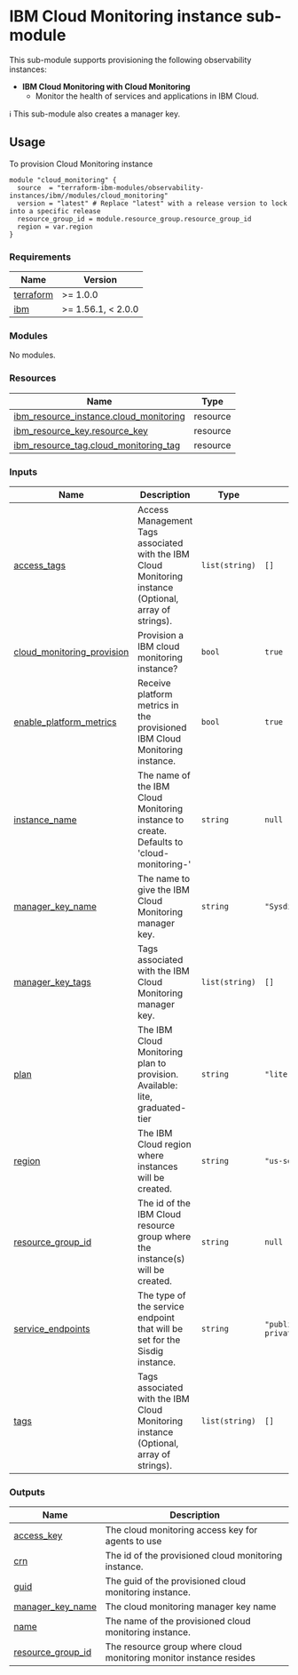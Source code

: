 # IBM Cloud Monitoring instance sub-module

This sub-module supports provisioning the following observability instances:

- **IBM Cloud Monitoring with Cloud Monitoring**
  - Monitor the health of services and applications in IBM Cloud.

:information_source: This sub-module also creates a manager key.

## Usage

To provision Cloud Monitoring instance

```hcl
module "cloud_monitoring" {
  source  = "terraform-ibm-modules/observability-instances/ibm//modules/cloud_monitoring"
  version = "latest" # Replace "latest" with a release version to lock into a specific release
  resource_group_id = module.resource_group.resource_group_id
  region = var.region
}
```

  <!-- BEGINNING OF PRE-COMMIT-TERRAFORM DOCS HOOK -->
### Requirements

| Name | Version |
|------|---------|
| <a name="requirement_terraform"></a> [terraform](#requirement\_terraform) | >= 1.0.0 |
| <a name="requirement_ibm"></a> [ibm](#requirement\_ibm) | >= 1.56.1, < 2.0.0 |

### Modules

No modules.

### Resources

| Name | Type |
|------|------|
| [ibm_resource_instance.cloud_monitoring](https://registry.terraform.io/providers/ibm-cloud/ibm/latest/docs/resources/resource_instance) | resource |
| [ibm_resource_key.resource_key](https://registry.terraform.io/providers/ibm-cloud/ibm/latest/docs/resources/resource_key) | resource |
| [ibm_resource_tag.cloud_monitoring_tag](https://registry.terraform.io/providers/ibm-cloud/ibm/latest/docs/resources/resource_tag) | resource |

### Inputs

| Name | Description | Type | Default | Required |
|------|-------------|------|---------|:--------:|
| <a name="input_access_tags"></a> [access\_tags](#input\_access\_tags) | Access Management Tags associated with the IBM Cloud Monitoring instance (Optional, array of strings). | `list(string)` | `[]` | no |
| <a name="input_cloud_monitoring_provision"></a> [cloud\_monitoring\_provision](#input\_cloud\_monitoring\_provision) | Provision a IBM cloud monitoring instance? | `bool` | `true` | no |
| <a name="input_enable_platform_metrics"></a> [enable\_platform\_metrics](#input\_enable\_platform\_metrics) | Receive platform metrics in the provisioned IBM Cloud Monitoring instance. | `bool` | `true` | no |
| <a name="input_instance_name"></a> [instance\_name](#input\_instance\_name) | The name of the IBM Cloud Monitoring instance to create. Defaults to 'cloud-monitoring-<region>' | `string` | `null` | no |
| <a name="input_manager_key_name"></a> [manager\_key\_name](#input\_manager\_key\_name) | The name to give the IBM Cloud Monitoring manager key. | `string` | `"SysdigManagerKey"` | no |
| <a name="input_manager_key_tags"></a> [manager\_key\_tags](#input\_manager\_key\_tags) | Tags associated with the IBM Cloud Monitoring manager key. | `list(string)` | `[]` | no |
| <a name="input_plan"></a> [plan](#input\_plan) | The IBM Cloud Monitoring plan to provision. Available: lite, graduated-tier | `string` | `"lite"` | no |
| <a name="input_region"></a> [region](#input\_region) | The IBM Cloud region where instances will be created. | `string` | `"us-south"` | no |
| <a name="input_resource_group_id"></a> [resource\_group\_id](#input\_resource\_group\_id) | The id of the IBM Cloud resource group where the instance(s) will be created. | `string` | `null` | no |
| <a name="input_service_endpoints"></a> [service\_endpoints](#input\_service\_endpoints) | The type of the service endpoint that will be set for the Sisdig instance. | `string` | `"public-and-private"` | no |
| <a name="input_tags"></a> [tags](#input\_tags) | Tags associated with the IBM Cloud Monitoring instance (Optional, array of strings). | `list(string)` | `[]` | no |

### Outputs

| Name | Description |
|------|-------------|
| <a name="output_access_key"></a> [access\_key](#output\_access\_key) | The cloud monitoring access key for agents to use |
| <a name="output_crn"></a> [crn](#output\_crn) | The id of the provisioned cloud monitoring instance. |
| <a name="output_guid"></a> [guid](#output\_guid) | The guid of the provisioned cloud monitoring instance. |
| <a name="output_manager_key_name"></a> [manager\_key\_name](#output\_manager\_key\_name) | The cloud monitoring manager key name |
| <a name="output_name"></a> [name](#output\_name) | The name of the provisioned cloud monitoring instance. |
| <a name="output_resource_group_id"></a> [resource\_group\_id](#output\_resource\_group\_id) | The resource group where cloud monitoring monitor instance resides |
<!-- END OF PRE-COMMIT-TERRAFORM DOCS HOOK -->
